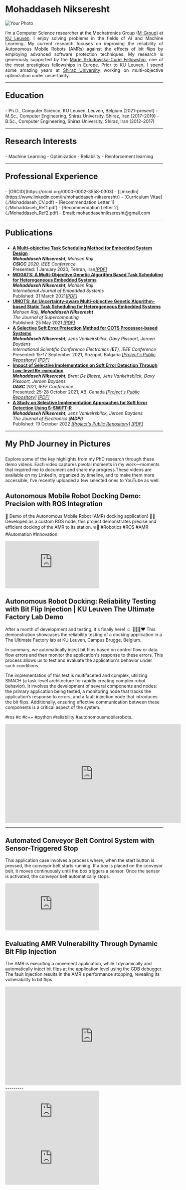 <link rel="stylesheet" type="text/css" href="style.css">

 <h1>Mohaddaseh Nikseresht</h1>
<div class="photo-text-container">
    <img src="{{ site.photo }}" alt="Your Photo">
    <div>
     <p style="text-align: justify;"> I’m a Computer Science researcher at the Mechatronics Group (<a href="https://iiw.kuleuven.be/onderzoek/m-group">M-Group</a>) at <a href="https://iiw.kuleuven.be/onderzoek/m-group">KU Leuven</a>. I enjoy solving problems in the fields of AI and Machine Learning. My current research focuses on improving the reliability of Autonomous Mobile Robots (AMRs) against the effects of bit flips by employing advanced software protection techniques. My research is generously supported by the <a href="https://etn-sas.eu/our-project/#:~:text=The%20Safer%20Autonomous%20Systems%20ITN%20project%20is%20designed%20to%20get"> Marie Sklodowska-Curie Fellowship</a>, one of the most prestigious fellowships in Europe. Prior to KU Leuven, I spend some amazing years at <a href="https://shirazu.ac.ir/en/home">Shiraz University</a> working on multi-objective optimization under uncertainty. </p> 
    </div>
</div>




---------
<p style="font-size: 25px; font-weight: bold;" > Education </p> 
- Ph.D., Computer Science, KU Leuven, Leuven, Belgium (2021–present)
- M.Sc., Computer Engineering, Shiraz University, Shiraz, Iran (2017–2019)
- B.Sc., Computer Engineering, Shiraz University, Shiraz, Iran (2012–2017)




---------
<p style="font-size: 25px; font-weight: bold;" > Research Interests </p>
- Machine Learning
- Optimization
- Reliability
- Reinforcement learning





---------
<p style="font-size: 25px; font-weight: bold;" > Professional Experience </p>
- [ORCID](https://orcid.org/0000-0002-3558-0303)
- [LinkedIn](https://www.linkedin.com/in/mohaddaseh-nikseresht/)
- [Curriculum Vitae](./Mohaddaseh_CV.pdf)
- [Recommendation Letter 1](./Mohaddaseh_Ref1.pdf)
- [Recommendation Letter 2](./Mohaddaseh_Ref2.pdf)
- Email: mohaddasehnikseresht@gmail.com




---------
<p style="font-size: 25px; font-weight: bold;" > Publications </p>

- [**A Multi-objective Task Scheduling Method for Embedded System Design**](https://ieeexplore.ieee.org/document/9050062)  
   _**Mohaddaseh Nikseresht**, Mohsen Raji_  
   _**CSICC** 2020, IEEE Conference_  
   Presented: 1 January 2020, Tehran, Iran[*[PDF]*](./PDF6.pdf)
- [**MOGATS: A Multi-Objective Genetic Algorithm Based Task Scheduling for Heterogeneous Embedded Systems**](https://www.researchgate.net/publication/350547703_MOGATS_a_multi-objective_genetic_algorithm-based_task_scheduling_for_heterogeneous_embedded_systems)  
_**Mohaddaseh Nikseresht**, Mohsen Raji_  
  _International Journal of Embedded Systems_  
   Published: 31 March 2021[*[PDF]*](./authorFinalVersion.pdf)
- [**UMOTS: An Uncertainty-aware Multi-objective Genetic Algorithm-based Static Task Scheduling for Heterogeneous Embedded Systems**](https://link.springer.com/article/10.1007/s11227-021-03887-1)   
   _Mohsen Raji, **Mohaddaseh Nikseresht**_  
   _The Journal of Supercomputing_  
   Published: 25 May 2021 [*[PDF]*](https://drive.google.com/file/d/1Ky-Udlascx4ZC4L3WbIg-MDwHlB6NACx/view?usp=share_link)  
- [**A Selective Soft Error Protection Method for COTS Processor-based Systems**](https://ieeexplore.ieee.org/document/9579862)  
   _**Mohaddaseh Nikseresht**, Jens Vankeirsbilck, Davy Pissoort, Jeroen Boydens_   
   _International Scientific Conference Electronics (**ET**), IEEE Conference_  
   Presented: 15-17 September 2021, Sozopol, Bulgaria [*[Project's Public Repository]*](https://gitlab.kuleuven.be/m-group-campus-brugge/distrinet_public/public_dfed_plugin) [*[PDF]*](./PDF3.pdf)
- [**Impact of Selective Implementation on Soft Error Detection Through Low-level Re-execution**](https://ieeexplore.ieee.org/document/9730291)  
   _**Mohaddaseh Nikseresht**, Brent De Blaere, Jens Vankeirsbilck, Davy Pissoort, Jeroen Boydens_  
   _**DASC** 2021, IEEE Conference_  
   Presented: 25-28 October 2021, AB, Canada [*[Project's Public Repository]*](https://gitlab.kuleuven.be/m-group-campus-brugge/distrinet_public/public_dfed_plugin) [*[PDF]*](./PDF2.pdf)  
- [**A Study on Selective Implementation Approaches for Soft Error Detection Using S-SWIFT-R**](https://www.mdpi.com/2079-9292/11/20/3380)  
   _**Mohaddaseh Nikseresht**, Jens Vankeirsbilck, Jeroen Boydens_  
   _The Journal of Electronics (**MDPI**)_  
   Published: 19 October 2022 [*[Project's Public Repository]*](https://gitlab.kuleuven.be/m-group-campus-brugge/distrinet_public/public_dfed_plugin) [*[PDF]*](./electronics-11-03380-v2.pdf)  

---------
<p style="font-size: 25px; font-weight: bold;" > My PhD Journey in Pictures </p>
<p> Explore some of the key highlights from my PhD research through these demo videos. Each video captures pivotal moments in my work—moments that inspired me to document and share my progress.These videos are available on my LinkedIn, organized by timeline, and to make them more accessible, I’ve recently uploaded a few selected ones to YouTube as well.</p>
 <div class="video-wrapper">
  <div class="video-container">
    <h2>Autonomous Mobile Robot Docking Demo: Precision with ROS Integration</h2>
    <p>🚀 Demo of the Autonomous Mobile Robot (AMR) docking application! 🤖✨ Developed as a custom ROS node, this project demonstrates precise and efficient docking of the AMR to its station. ❄️🔧 #Robotics #ROS #AMR #Automation #Innovation.</p>
    <iframe src="https://www.youtube.com/embed/k9V-MeuL4lI" frameborder="0" allowfullscreen title="YouTube Short"></iframe>
  </div>

  <div class="video-container">
    <h2>Autonomous Robot Docking: Reliability Testing with Bit Flip Injection | KU Leuven The Ulti­mate Factory Lab Demo</h2>
    <p>After a month of development and testing, it's finally here! ☺️ 🤖🦾🦿♥️
This demonstration showcases the reliability testing of a docking application in a The Ulti­mate Factory lab at KU Leuven, Campus Brugge, Belgium.

In summary, we automatically inject bit flips based on control flow or data flow errors and then monitor the application's response to these errors. This process allows us to test and evaluate the application's behavior under such conditions.

The implementation of this test is multifaceted and complex, utilizing SMACH (a task-level architecture for rapidly creating complex robot behavior). It involves the development of several components and nodes: the primary application being tested, a monitoring node that tracks the application’s response to errors, and a fault injection node that introduces the bit flips. Additionally, ensuring effective communication between these components is a critical aspect of the system.

#ros #c #c++ #python #reliability #autonomousmobilerobots.</p>
    <iframe width="560" height="315" src="https://www.youtube.com/embed/L_tvSeqqjNM?si=qeIQ6aWOKQKNjFn1" 
            title="YouTube video player" frameborder="0" allow="accelerometer; autoplay; clipboard-write; 
            encrypted-media; gyroscope; picture-in-picture; web-share" referrerpolicy="strict-origin-when-cross-origin" 
            allowfullscreen></iframe>
  </div>
</div>

---------
 <div class="video-wrapper">
  <div class="video-container">
    <h2>Automated Conveyor Belt Control System with Sensor-Triggered Stop</h2>
    <p>This application case involves a process where, when the start button is pressed, the conveyor belt starts running. If a box is placed on the conveyor belt, it moves continuously until the box triggers a sensor. Once the sensor is activated, the conveyor belt automatically stops.</p>
    <iframe src="https://www.youtube.com/embed/x973ByfIbdc" frameborder="0" allow="accelerometer; autoplay; clipboard-write; encrypted-media; gyroscope; picture-in-picture" allowfullscreen></iframe>
  </div>

  <div class="video-container">
    <h2>Evaluating AMR Vulnerability Through Dynamic Bit Flip Injection</h2>
    <p>The AMR is executing a movement application, while I dynamically and automatically inject bit flips at the application level using the GDB debugger. The fault injection results in the AMR's performance stopping, revealing its vulnerability to bit flips.</p>
    <iframe width="560" height="315" src="https://www.youtube.com/embed/d_D0XEPEI44" frameborder="0" allow="accelerometer; autoplay; clipboard-write; encrypted-media; gyroscope; picture-in-picture" allowfullscreen></iframe>

  </div>
</div>  
---------
  <div class="video-wrapper">
  <div class="video-container">
   <iframe src="https://www.linkedin.com/embed/feed/update/urn:li:ugcPost:6980781142756966400" frameborder="0" allowfullscreen="" title="Embedded post"></iframe>
  </div>

  <div class="video-container">
    <iframe src="https://www.linkedin.com/embed/feed/update/urn:li:share:6848168388146139137" frameborder="0" allowfullscreen="" title="Embedded post"></iframe>
  </div>
</div>




